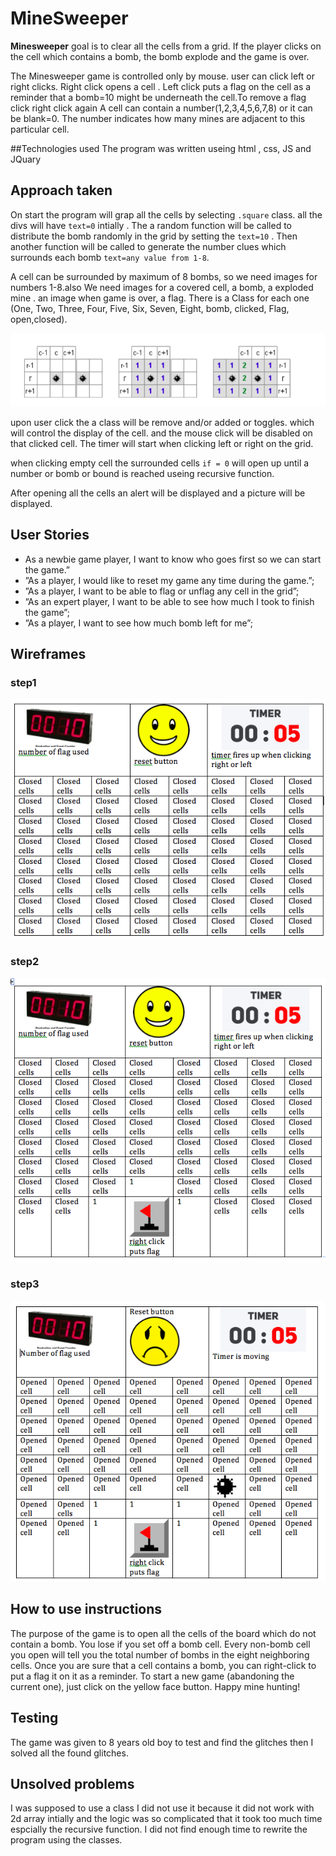 # MineSweeper

**Minesweeper** goal is to clear all the cells from a grid. If the player clicks on the cell which contains a bomb, the bomb explode and the game is over.

The Minesweeper game is controlled only by mouse. user can click left or right clicks. Right click opens a cell . Left click puts a flag on the cell as a reminder that a bomb=10 might be underneath the cell.To remove a flag click right click again 
A cell can contain a number(1,2,3,4,5,6,7,8) or it can be blank=0. The number indicates how many mines are adjacent to this particular cell. 

##Technologies used
The program was written useing html , css, JS and JQuary 

## Approach taken
On start the program will grap all the cells by selecting `.square` class. all the divs will have `text=0` intially . The a random function will be called to distribute the bomb randomly in the grid by setting the `text=10` . Then another function will be called to generate the number clues which surrounds each bomb `text=any value from 1-8`.

A cell can be surrounded by maximum of 8 bombs, so we need images for numbers  1-8.also  We need images for a covered cell, a bomb, a exploded mine . an image when game is over, a flag. There is a Class for each one (One, Two, Three, Four, Five, Six, Seven, Eight, bomb, clicked, Flag, open,closed).

![MacDown Screenshot](images/CLUE.PNG)


upon user click the a class will be remove and/or added or toggles. which will control the display of the cell. and the mouse click will be disabled on that clicked cell. The timer will start when clicking left or right on the grid.

when clicking empty cell the surrounded cells `if = 0` will open up until a number or bomb or bound is reached useing recursive function.

After opening all the cells an alert will be displayed and a picture will be displayed.

## User Stories

* As a newbie game player, I want to know who goes first so we can start the game.”
* ”As a player, I would like to reset my game any time
during the game.”;
* ”As a player, I want to be able to flag or unflag any cell in the grid”;
* ”As an expert player, I want to be able to see how much I took to finish the game”;
* ”As a player, I want to see how much bomb left for me”;


## Wireframes
### step1
![MacDown Screenshot](images/step1.png)

### step2
![MacDown Screenshot](images/step2.png)

### step3
![MacDown Screenshot](images/step3.png)


## How to use instructions
The purpose of the game is to open all the cells of the board which do not contain a bomb. You lose if you set off a bomb cell.
Every non-bomb cell you open will tell you the total number of bombs in the eight neighboring cells. Once you are sure that a cell contains a bomb, you can right-click to put a flag it on it as a reminder.
To start a new game (abandoning the current one), just click on the yellow face button.
Happy mine hunting!

## Testing
The game was given to 8 years old boy to test and find the glitches then I solved all the found glitches. 

## Unsolved problems
I was supposed to use a class I did not use it because it did not work with 2d array intially and the logic was so complicated that it took too much time espcially the recursive function. I did not find enough time to rewrite the program using the classes.
